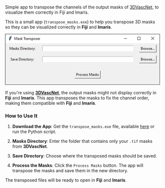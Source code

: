 Simple app to transpose the channels of the output masks of [3DVascNet](https://github.com/HemaxiN/3DVascNet), to visualize them correctly in Fiji and Imaris.

This is a small app (`transpose_masks.exe`) to help you transpose 3D masks so they can be visualized correctly in **Fiji** and **Imaris**.

![](https://github.com/HemaxiN/transpose_masks_3DVascNet/blob/main/mask_transpose.png)

If you're using [**3DVascNet**](https://github.com/HemaxiN/3DVascNet), the output masks might not display correctly in **Fiji** and **Imaris**. This app transposes the masks to fix the channel order, making them compatible with **Fiji** and **Imaris**.

### How to Use It

1. **Download the App**: Get the `transpose_masks.exe` file, available [here](https://ucppt-my.sharepoint.com/:u:/g/personal/hnarotamo_ucp_pt/EYR3lB4dUAZCub1wn5Xtz3UBO4vFKlMzIhbmj1E8D1Fbfw?e=ZlgfXO) or run the Python script.
   
2. **Masks Directory**: Enter the folder that contains only your `.tif` masks from **3DVascNet**.
   
3. **Save Directory**: Choose where the transposed masks should be saved.
   
4. **Process the Masks**: Click the `Process Masks` button. The app will transpose the masks and save them in the new directory.

The transposed files will be ready to open in **Fiji** and **Imaris**.



